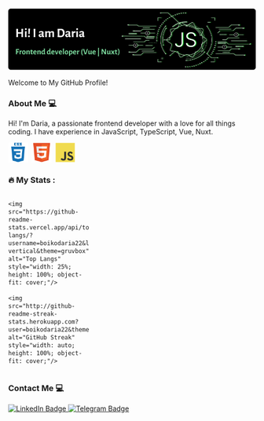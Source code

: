 ![Header](./github-header-image.png)

Welcome to My GitHub Profile! 

### About Me 💻
Hi! I'm Daria, a passionate frontend developer with a love for all things coding. I have experience in JavaScript, TypeScript, Vue, Nuxt.

<div>
  <img src="https://github.com/devicons/devicon/blob/master/icons/css3/css3-plain-wordmark.svg"  title="CSS3" alt="CSS" width="40" height="40"/>&nbsp;
  <img src="https://github.com/devicons/devicon/blob/master/icons/html5/html5-original.svg" title="HTML5" alt="HTML" width="40" height="40"/>&nbsp;
  <img src="https://github.com/devicons/devicon/blob/master/icons/javascript/javascript-original.svg" title="JavaScript" alt="JavaScript" width="40" height="40"/>&nbsp;
</div>

### :fire: My Stats :
<div style="display: grid; grid-template-columns: 1fr 2fr; gap: 10px;">

    <img src="https://github-readme-stats.vercel.app/api/top-langs/?username=boikodaria22&layout=donut-vertical&theme=gruvbox" alt="Top Langs" style="width: 25%; height: 100%; object-fit: cover;"/>

    <img src="http://github-readme-streak-stats.herokuapp.com?user=boikodaria22&theme=gruvbox&hide_border=true" alt="GitHub Streak" style="width: auto; height: 100%; object-fit: cover;"/>

</div>

### Contact Me 💻
<div id="badges">
 <a href="https://www.linkedin.com/in/daria-boiko-1156a4149">
  <img src="https://img.shields.io/badge/LinkedIn-blue?logo=linkedin&logoColor=white&style=for-the-badge" alt="LinkedIn Badge"/>
 </a>
 <a href="https://t.me/shadi_di_di">
  <img src="https://img.shields.io/badge/Telegram-blue?logo=telegram&logoColor=white&style=for-the-badge" alt="Telegram Badge"/>
 </a>
</div>

<!--
**boikodaria22/boikodaria22** is a ✨ _special_ ✨ repository because its `README.md` (this file) appears on your GitHub profile.

Here are some ideas to get you started:

- 🔭 I’m currently working on ...
- 🌱 I’m currently learning ...
- 👯 I’m looking to collaborate on ...
- 🤔 I’m looking for help with ...
- 💬 Ask me about ...
- 📫 How to reach me: ...
- 😄 Pronouns: ...
- ⚡ Fun fact: ...
-->
